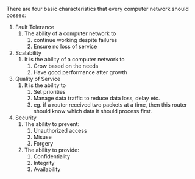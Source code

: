 There are four basic characteristics that every computer network should posses:
1. Fault Tolerance
	1. The ability of a computer network to 
		1. continue working despite failures
		2. Ensure no loss of service 
2. Scalability
	1. It is the ability of a computer network to 
		1. Grow based on the needs
		2. Have good performance after growth
3. Quality of Service
	1. It is the ability to 
		1. Set priorities
		2. Manage data traffic to reduce data loss, delay etc.
		3. eg. if a router received two packets at a time, then this router should know which data it should process first.
4. Security
	1. The ability to prevent:
		1. Unauthorized access
		2. Misuse
		3. Forgery
	2. The ability to provide:
		1. Confidentiality
		2. Integrity
		3. Availability